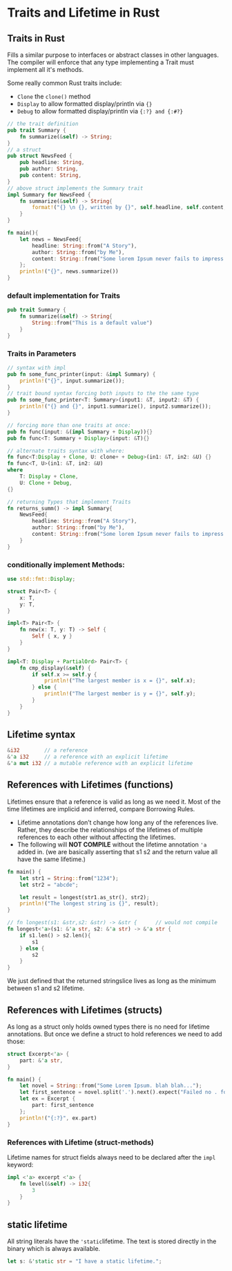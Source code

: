 # Traits and Lifetime in Rust

## Traits in Rust
Fills a similar purpose to interfaces or abstract classes in other languages. The compiler will enforce that any type implementing a Trait must implement all it's methods.

Some really common Rust traits include:
- `Clone` the `clone()` method
- `Display` to allow formatted display/println via `{}`
- `Debug` to allow formatted display/println via `{:?} and {:#?}`
```rust
// the trait definition
pub trait Summary {
    fn summarize(&self) -> String;
}
// a struct
pub struct NewsFeed {
    pub headline: String,
    pub author: String,
    pub content: String,
}
// above struct implements the Summary trait
impl Summary for NewsFeed {
    fn summarize(&self) -> String{
        format!("{} \n {}, written by {}", self.headline, self.content, self.author)
    }
}

fn main(){
    let news = NewsFeed{
        headline: String::from("A Story"),
        author: String::from("by Me"),
        content: String::from("Some lorem Ipsum never fails to impress..."),
    };
    println!("{}", news.summarize())
}
```
### default implementation for Traits
```rust
pub trait Summary {
    fn summarize(&self) -> String{
        String::from("This is a default value")
    }
}
```

### Traits in Parameters
```rust
// syntax with impl
pub fn some_func_printer(input: &impl Summary) {
    println!("{}", input.summarize());
}
// trait bound syntax forcing both inputs to the the same type
pub fn some_func_printer<T: Summary>(input1: &T, input2: &T) {
    println!("{} and {}", input1.summarize(), input2.summarize());
}

// forcing more than one traits at once:
pub fn func(input: &(impl Summary + Display)){}
pub fn func<T: Summary + Display>(input: &T){}

// alternate traits syntax with where:
fn func<T:Display + Clone, U: clone+ + Debug>(in1: &T, in2: &U) {}
fn func<T, U>(in1: &T, in2: &U)
where
    T: Display + Clone,
    U: Clone + Debug,
{}

// returning Types that implement Traits
fn returns_summ() -> impl Summary{
    NewsFeed{
        headline: String::from("A Story"),
        author: String::from("by Me"),
        content: String::from("Some lorem Ipsum never fails to impress..."),
    }
}
```
### conditionally implement Methods:
```rust
use std::fmt::Display;

struct Pair<T> {
    x: T,
    y: T,
}

impl<T> Pair<T> {
    fn new(x: T, y: T) -> Self {
        Self { x, y }
    }
}

impl<T: Display + PartialOrd> Pair<T> {
    fn cmp_display(&self) {
        if self.x >= self.y {
            println!("The largest member is x = {}", self.x);
        } else {
            println!("The largest member is y = {}", self.y);
        }
    }
}
```
## Lifetime syntax
```rust
&i32        // a reference
&'a i32     // a reference with an explicit lifetime
&'a mut i32 // a mutable reference with an explicit lifetime
```

## References with Lifetimes (functions)
Lifetimes ensure that a reference is valid as long as we need it. Most of the time lifetimes are implicid and inferred, compare Borrowing Rules.
- Lifetime annotations don’t change how long any of the references live. Rather, they describe the relationships of the lifetimes of multiple references to each other without affecting the lifetimes.
- The following will **NOT COMPILE** without the lifetime annotation `'a` added in. (we are basically asserting that s1 s2 and the return value all have the same lifetime.)
```rust
fn main() {
    let str1 = String::from("1234");
    let str2 = "abcde";

    let result = longest(str1.as_str(), str2);
    println!("The longest string is {}", result);
}

// fn longest(s1: &str,s2: &str) -> &str {      // would not compile
fn longest<'a>(s1: &'a str, s2: &'a str) -> &'a str {
    if s1.len() > s2.len(){
        s1
    } else {
        s2
    }
}
```
We just defined that the returned stringslice lives as long as the minimum between s1 and s2 lifetime.

## References with Lifetimes (structs)
As long as a struct only holds owned types there is no need for lifetime annotations. But once we define a struct to hold references we need to add those:
```rust
struct Excerpt<'a> {
    part: &'a str,
}

fn main() {
    let novel = String::from("Some Lorem Ipsum. blah blah...");
    let first_sentence = novel.split('.').next().expect("Failed no . found");
    let ex = Excerpt {
        part: first_sentence
    };
    println!("{:?}", ex.part)
}
```

### References with Lifetime (struct-methods)
Lifetime names for struct fields always need to be declared after the `impl` keyword:
```rust
impl <'a> excerpt <'a> {
    fn level(&self) -> i32{
        3
    }
}
```

## static lifetime
All string literals have the `'static`lifetime. The text is stored directly in the binary which is always available.
```rust
let s: &'static str = "I have a static lifetime.";
```